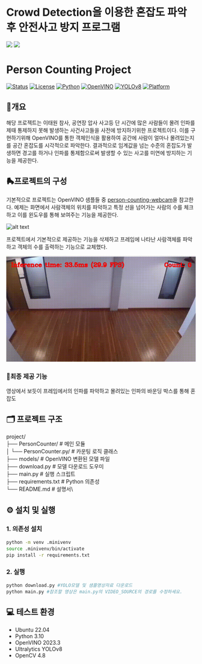 # Crowd Detection을 이용한 혼잡도 파악 후 안전사고 방지 프로그램

<img src="https://capsule-render.vercel.app/api?type=waving&color=BDBDC8&height=150&section=header" />

<img src="https://capsule-render.vercel.app/api?type=waving&color=BDBDC8&height=150&section=footer" />

# Person Counting Project

[![Status](https://img.shields.io/badge/status-active-brightgreen)]()
[![License](https://img.shields.io/badge/license-MIT-blue)]()
[![Python](https://img.shields.io/badge/python-3.10%2B-yellow)]()
[![OpenVINO](https://img.shields.io/badge/OpenVINO-2023.3-important)]()
[![YOLOv8](https://img.shields.io/badge/YOLOv8-ultralytics-orange)]()
[![Platform](https://img.shields.io/badge/platform-Ubuntu%2022.04-lightgrey)]()


## 🍚개요

해당 프로젝트는 이태원 참사, 공연장 압사 사고등 단 시간에 많은 사람들이 몰려 인파를 제때 통제하지 못해 발생하는 사건사고들을 사전에 방지하기위한 프로젝트이다. 이를 구현하기위해 OpenVINO를 통한 객체인식을 활용하여 공간에 사람이
얼마나 몰려있는지를 공간 혼잡도를 시각적으로 파악한다. 결과적으로 임계값을 넘는 수준의 혼잡도가 발생하면 경고를 하거나 인파를 통제함으로써 발생할 수 있는 사고를 미연에 방지하는 기능을 제공한다.


## 🛼프로젝트의 구성


기본적으로 프로젝트는 OpenVINO 샘플들 중 [person-counting-webcam](https://github.com/openvinotoolkit/openvino_notebooks/tree/latest/notebooks/person-counting-webcam)을 참고한다.
예제는 화면에서 사람객체의 위치를 파악하고 특정 선을 넘어가는 사람의 수를 체크하고 이를 윈도우를 통해 보여주는 기능을 제공한다.


![alt text](./assets/video2.gif)

프로젝트에서 기본적으로 제공하는 기능을 삭제하고 프레임에 나타난 사람객체를 파악하고 객체의 수를 출력하는 기능으로 교체했다.

![alt text](./assets/video1.gif)



### 🚟최종 제공 기능


영상에서 보듯이 프레임에서의 인파를 파악하고 몰려있는 인파의 바운딩 박스를 통해 혼잡도


## 🗂 프로젝트 구조

project/\
├── PersonCounter/ # 메인 모듈\
│ └── PersonCounter.py/ # 카운팅 로직 클래스\
├── models/ # OpenVINO 변환된 모델 파일\
├── download.py # 모델 다운로드 도우미\
├── main.py # 실행 스크립트\
├── requirements.txt # Python 의존성\
└── README.md # 설명서\

## ⚙️ 설치 및 실행

### 1. 의존성 설치

```bash
python -m venv .minivenv
source .minivenv/bin/activate
pip install -r requirements.txt
```

### 2. 실행
```bash
python download.py #YOLO모델 및 샘플영상자료 다운로드
python main.py #참조할 영상은 main.py의 VIDEO_SOURCE의 경로를 수정하세요.
```

## 💻 테스트 환경

- Ubuntu 22.04
- Python 3.10
- OpenVINO 2023.3
- Ultralytics YOLOv8
- OpenCV 4.8

